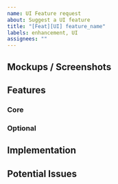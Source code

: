 ```yaml
---
name: UI Feature request
about: Suggest a UI feature
title: "[Feat][UI] feature_name"
labels: enhancement, UI
assignees: ""
---
```


## Mockups / Screenshots

<!--- Add some screenshots on how this UI feature should look like --->

## Features

<!--- Add some general description of the main idea for this feature --->

### Core

<!--- Core features form the very basis of this feature request to make it meaningful --->

### Optional

<!--- Optional features are nice to haves that are meaningful but do not affect the overall idea even if left out --->

## Implementation

<!--- Add as many descriptive implementation guides as possible, if any --->

## Potential Issues

<!--- Add as many foreseeable issues as possible, if any --->

